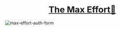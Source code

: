 # <div align='center'> [The Max Effort💪](https://maxeffort-admin.vercel.app/) </div>

![max-effort-auth-form](https://github.com/user-attachments/assets/f7e72754-f397-424a-bed4-6044809d84a7)
